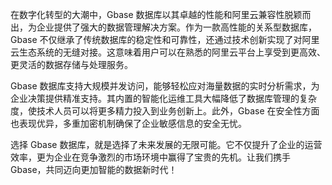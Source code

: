 在数字化转型的大潮中，Gbase 数据库以其卓越的性能和阿里云兼容性脱颖而出，为企业提供了强大的数据管理解决方案。作为一款高性能的关系型数据库，Gbase 不仅继承了传统数据库的稳定性和可靠性，还通过技术创新实现了对阿里云生态系统的无缝对接。这意味着用户可以在熟悉的阿里云平台上享受到更高效、更灵活的数据存储与处理服务。

Gbase 数据库支持大规模并发访问，能够轻松应对海量数据的实时分析需求，为企业决策提供精准支持。其内置的智能化运维工具大幅降低了数据库管理的复杂度，使技术人员可以将更多精力投入到业务创新上。此外，Gbase 在安全性方面也表现优异，多重加密机制确保了企业敏感信息的安全无忧。

选择 Gbase 数据库，就是选择了未来发展的无限可能。它不仅提升了企业的运营效率，更为企业在竞争激烈的市场环境中赢得了宝贵的先机。让我们携手 Gbase，共同迈向更加智能的数据新时代！